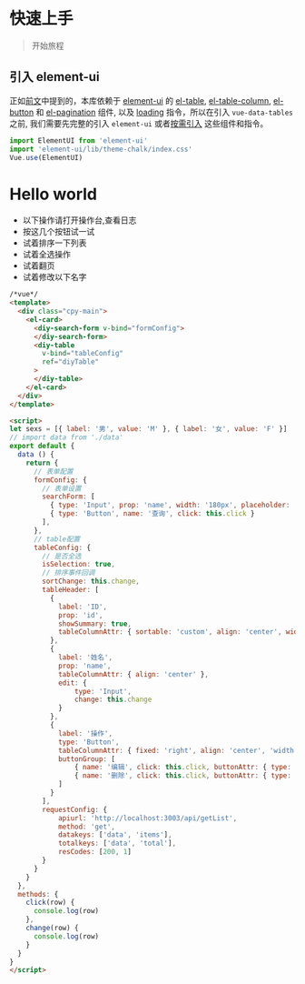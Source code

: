 # 快速上手
> 开始旅程


## 引入 element-ui
正如[前文](/zh-cn/?id=vue-data-tables)中提到的，本库依赖于 [element-ui](http://element.eleme.io/) 的 [el-table](http://element.eleme.io/#/zh-CN/component/table), [el-table-column](http://element.eleme.io/#/zh-CN/component/table#table-column-attributes), [el-button](http://element.eleme.io/#/zh-CN/component/button) 和 [el-pagination](http://element.eleme.io/#/zh-CN/component/pagination) 组件, 以及 [loading](https://element.eleme.io/#/zh-CN/component/loading) 指令，所以在引入 `vue-data-tables` 之前, 我们需要先完整的引入 `element-ui` 或者[按需引入](http://element.eleme.io/#/zh-CN/component/quickstart) 这些组件和指令。

```javascript
import ElementUI from 'element-ui'
import 'element-ui/lib/theme-chalk/index.css'
Vue.use(ElementUI)
```

# Hello world
* 以下操作请打开操作台,查看日志
* 按这几个按钮试一试
* 试着排序一下列表
* 试着全选操作
* 试着翻页
* 试着修改以下名字

```html
/*vue*/
<template>
  <div class="cpy-main">
    <el-card>
      <diy-search-form v-bind="formConfig">
      </diy-search-form>
      <diy-table
        v-bind="tableConfig"
        ref="diyTable"
      >
      </diy-table>
    </el-card>
  </div>
</template>

<script>
let sexs = [{ label: '男', value: 'M' }, { label: '女', value: 'F' }]
// import data from './data'
export default {
  data () {
    return {
      // 表单配置
      formConfig: {
        // 表单设置
        searchForm: [
          { type: 'Input', prop: 'name', width: '180px', placeholder: '请输入姓名...' },
          { type: 'Button', name: '查询', click: this.click }
        ],
      },
      // table配置
      tableConfig: {
        // 是否全选
        isSelection: true,
        // 排序事件回调
        sortChange: this.change,
        tableHeader: [
          {
            label: 'ID',
            prop: 'id',
            showSummary: true,
            tableColumnAttr: { sortable: 'custom', align: 'center', width: '80' }
          },
          {
            label: '姓名',
            prop: 'name',
            tableColumnAttr: { align: 'center' },
            edit: {
                type: 'Input',
                change: this.change
            }
          },
          {
            label: '操作',
            type: 'Button',
            tableColumnAttr: { fixed: 'right', align: 'center', 'width': '250px' },
            buttonGroup: [
                { name: '编辑', click: this.click, buttonAttr: { type: 'primary' }, hidKey: 'buttonHid' },
                { name: '删除', click: this.click, buttonAttr: { type: 'danger' } }
            ]
          }
        ],
        requestConfig: {
            apiurl: 'http://localhost:3003/api/getList',
            method: 'get',
            datakeys: ['data', 'items'],
            totalkeys: ['data', 'total'],
            resCodes: [200, 1]
        }
      }
    }
  },
  methods: {
    click(row) {
      console.log(row)
    },
    change(row) {
      console.log(row)
    }
  }
}
</script>

```
